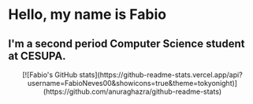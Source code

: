 # Hello, my name is Fabio 

## I'm a second period Computer Science student at CESUPA.
<div align="center">
  [![Fabio's GitHub stats](https://github-readme-stats.vercel.app/api?username=FabioNeves00&showicons=true&theme=tokyonight)](https://github.com/anuraghazra/github-readme-stats)
</div>
